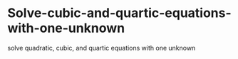 # Solve-cubic-and-quartic-equations-with-one-unknown
solve quadratic, cubic, and quartic equations with one unknown

